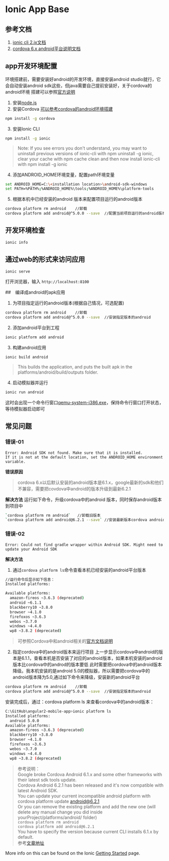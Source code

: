 Ionic App Base
=====================

## 参考文档
1. [ionic cli 2.ix文档](https://ionicframework.com/docs/cli/)
2. [cordova 6.x android平台说明文档](https://cordova.apache.org/docs/en/6.x/guide/platforms/android/index.html)

## app开发环境配置
环境搭建前，需要安装好android的开发环境，直接安装android studio就行，它会自动安装android sdk这些，但java需要自己提前安装好，关于cordova的android环境
搭建可以参照[官方说明](https://cordova.apache.org/docs/en/latest/guide/platforms/android/index.html)
1. 安装[node.js](https://nodejs.org/zh-cn/download/)
2. 安装Cordova [可以参考cordova的android环境搭建](https://cordova.apache.org/docs/en/latest/guide/platforms/android/)
```bash
npm install -g cordova
```
3. 安装Ionic CLI
```bash
npm install -g ionic
```
> Note: If you see errors you don't understand, you may want to uninstall previous versions of ionic-cli with npm uninstall -g ionic, clear your cache with npm cache clean and then now install ionic-cli with npm install -g ionic

4. 添加ANDROID_HOME环境变量，配置path环境变量
```bash
set ANDROID_HOME=C:\<installation location>\android-sdk-windows
set PATH=%PATH%;%ANDROID_HOME%\tools;%ANDROID_HOME%\platform-tools
```
5. 根据本机中已经安装的android 版本来配置项目运行的android版本
```bash
cordova platform rm android    //卸载
cordova platform add android@^5.0.0 --save  //配置当前项目运行的android版本，根据自己情况而定
```


## 开发环境检查
```bash
ionic info
```

## 通过web的形式来访问应用
```bash
ionic serve
```
打开浏览器，输入 `http://localhost:8100`



##　编译成android的apk应用
1. 为项目指定运行的android版本(根据自己情况，可选配置)
```bash
cordova platform rm android    //卸载
cordova platform add android@^5.0.0 --save  //安装指定版本的android
```
2. 添加android平台到工程
```bash
ionic platform add android
```
3. 构建android应用
```bash
ionic build android
```
> This builds the application, and puts the built apk in the platforms/android/build/outputs folder.
4. 启动模拟器并运行
```bash
ionic run android
```
这时会出现一个命令行窗口[qemu-system-i386.exe](http://www.file.net/process/qemu-system-i386.exe.html)，保持命令行窗口打开状态，等待模拟器启动即可

## 常见问题

### 错误-01
```
Error: Android SDK not found. Make sure that it is installed.      
If it is not at the default location, set the ANDROID_HOME environment variable.
```
**错误原因**
> cordova 6.x以后默认安装的android版本是6.1.x，google最新的sdk和他们不兼容，需要把covdova中android的版本升级到最新6.2.1

**解决方法**
运行如下命令，升级cordova中的android 版本，同时保存android版本到项目中
```bash
`cordova platform rm android`   //卸载旧版本
`cordova platform add android@6.2.1 --save` //安装最新版本cordova android6.2.1
```



### 错误-02
```
Error: Could not find gradle wrapper within Android SDK. Might need to update your Android SDK
```
**解决方法**
1. 通过`cordova platform ls`命令查看本机已经安装的android平台版本
```bash
//运行命令后显示如下信息：
Installed platforms:

Available platforms:
  amazon-fireos ~3.6.3 (deprecated)
  android ~6.1.1
  blackberry10 ~3.8.0
  browser ~4.1.0
  firefoxos ~3.6.3
  webos ~3.7.0
  windows ~4.4.0
  wp8 ~3.8.2 (deprecated)
```
> 可参照Cordova中和android相关的[官方文档说明](https://cordova.apache.org/docs/en/latest/guide/platforms/android/index.html)
2. 指定cordova中的android版本来运行项目
上一步显示cordova中android的版本是6.1.1，查看本机是否安装了对应的android版本，如果本机安装的android版本比cordova中的androd的版本要低
此时需要把cordova中的android版本降级。我本机安装的是android 5.0的模拟器，所以需要把cordova中的android版本降为5.0,通过如下命令来降级，安装新的android平台
```bash
cordova platform rm android    //卸载
cordova platform add android@^5.0.0 --save  //安装指定版本的android
```
安装完成后，通过：cordova platform ls 来查看cordova中的android版本：
``` bash
C:\GitHub\angular2-mobile-app>ionic platform ls
Installed platforms:
  android 5.0.0
Available platforms:
  amazon-fireos ~3.6.3 (deprecated)
  blackberry10 ~3.8.0
  browser ~4.1.0
  firefoxos ~3.6.3
  webos ~3.7.0
  windows ~4.4.0
  wp8 ~3.8.2 (deprecated)
```
> 参考说明：  
Google broke Cordova Android 6.1.x and some other frameworks with their latest sdk tools update.   
Cordova Android 6.2.1 has been released and it's now compatible with latest Android SDK.  
You can update your current incompatible android platform with cordova platform update android@6.2.1  
Or you can remove the existing platform and add the new one (will delete any manual change you did inside yourProject/platforms/android/ folder)  
`cordova platform rm android`  
`cordova platform add android@6.2.1`  
You have to specify the version because current CLI installs 6.1.x by default.    
参考[文章地址](http://stackoverflow.com/questions/42668185/could-not-find-gradle-wrapper-within-android-sdk-might-need-to-update-your-andr)


More info on this can be found on the Ionic [Getting Started](http://ionicframework.com/docs/v2/getting-started/) page.
